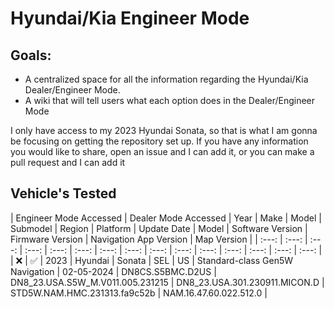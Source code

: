 # Hyundai/Kia Engineer Mode

## Goals: 
* A centralized space for all the information regarding the Hyundai/Kia Dealer/Engineer Mode.
* A wiki that will tell users what each option does in the Dealer/Engineer Mode

I only have access to my 2023 Hyundai Sonata, so that is what I am gonna be focusing on getting the repository set up. 
If you have any information you would like to share, open an issue and I can add it, or you can make a pull request and I can add it

## Vehicle's Tested
| Engineer Mode Accessed | Dealer Mode Accessed | Year | Make | Model | Submodel | Region | Platform | Update Date | Model | Software Version | Firmware Version | Navigation App Version | Map Version |
| :---: | :---: | :---: | :---: | :---: | :---: | :---: | :---: | :---: | :---: | :---: | :---: | :---: | :---: | :---: |
| :x: | :white_check_mark: | 2023 | Hyundai | Sonata | SEL | US | Standard-class Gen5W Navigation | 02-05-2024 | DN8CS.S5BMC.D2US | DN8_23.USA.S5W_M.V011.005.231215 | DN8_23.USA.301.230911.MICON.D | STD5W.NAM.HMC.231313.fa9c52b | NAM.16.47.60.022.512.0 |
